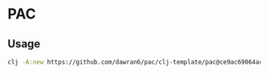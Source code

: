 # PAC

## Usage

```bash
clj -A:new https://github.com/dawran6/pac/clj-template/pac@ce9ac69064ac085a7046328b1589447fc414a9c1 <GROUP>/<PROJECTNAME>
```
